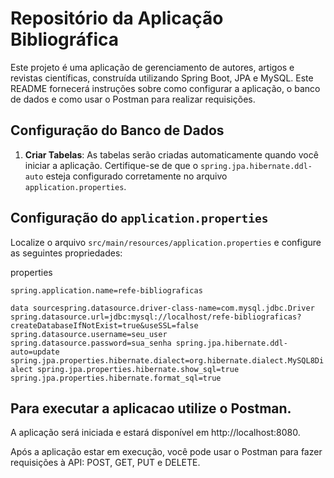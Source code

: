 # Repositório da Aplicação Bibliográfica

Este projeto é uma aplicação de gerenciamento de autores, artigos e revistas científicas, construída utilizando Spring Boot, JPA e MySQL. Este README fornecerá instruções sobre como configurar a aplicação, o banco de dados e como usar o Postman para realizar requisições.

## Configuração do Banco de Dados

1.  **Criar Tabelas**: As tabelas serão criadas automaticamente quando você iniciar a aplicação. Certifique-se de que o `spring.jpa.hibernate.ddl-auto` esteja configurado corretamente no arquivo `application.properties`.

## Configuração do `application.properties`

Localize o arquivo `src/main/resources/application.properties` e configure as seguintes propriedades:

properties

`spring.application.name=refe-bibliograficas`

`data sourcespring.datasource.driver-class-name=com.mysql.jdbc.Driver
spring.datasource.url=jdbc:mysql://localhost/refe-bibliograficas?createDatabaseIfNotExist=true&useSSL=false
spring.datasource.username=seu_user
spring.datasource.password=sua_senha
spring.jpa.hibernate.ddl-auto=update
spring.jpa.properties.hibernate.dialect=org.hibernate.dialect.MySQL8Dialect
spring.jpa.properties.hibernate.show_sql=true
spring.jpa.properties.hibernate.format_sql=true`

## Para executar a aplicacao utilize o Postman.

A aplicação será iniciada e estará disponível em http://localhost:8080.

Após a aplicação estar em execução, você pode usar o Postman para fazer requisições à API: 
POST, GET, PUT e DELETE.



